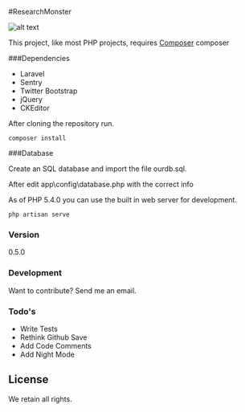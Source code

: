 #ResearchMonster

![alt text](https://travis-ci.org/g0ddish/ResearchMonster.svg?branch=master "Travis CI")

This project, like most PHP projects, requires [Composer](https://getcomposer.org)
composer 

###Dependencies

  - Laravel
  - Sentry
  - Twitter Bootstrap
  - jQuery
  - CKEditor

After cloning the repository run.

```
composer install
```

###Database

Create an SQL database and import the file ourdb.sql.

After edit app\config\database.php with the correct info

As of PHP 5.4.0 you can use the built in web server for development.

```
php artisan serve
```

### Version
0.5.0


### Development

Want to contribute? Send me an email.


### Todo's

 - Write Tests
 - Rethink Github Save
 - Add Code Comments
 - Add Night Mode

License
----

We retain all rights.

